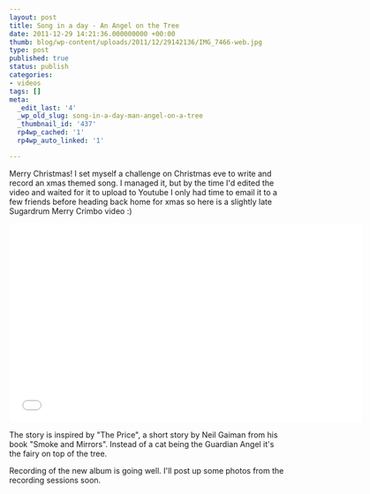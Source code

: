 ```yaml
---
layout: post
title: Song in a day - An Angel on the Tree
date: 2011-12-29 14:21:36.000000000 +00:00
thumb: blog/wp-content/uploads/2011/12/29142136/IMG_7466-web.jpg
type: post
published: true
status: publish
categories:
- videos
tags: []
meta:
  _edit_last: '4'
  _wp_old_slug: song-in-a-day-man-angel-on-a-tree
  _thumbnail_id: '437'
  rp4wp_cached: '1'
  rp4wp_auto_linked: '1'

---
```

<p>Merry Christmas! I set myself a challenge on Christmas eve to write and record an xmas themed song. I managed it, but by the time I'd edited the video and waited for it to upload to Youtube I only had time to email it to a few friends before heading back home for xmas so here is a slightly late Sugardrum Merry Crimbo video :)</p>

<div class="embed-responsive embed-responsive-16by9" id="videoPlayer"><iframe src="//www.youtube.com/embed/2WKh1ZiReUw" frameborder="0" width="640" height="360"></iframe></div>

<p>The story is inspired by "The Price", a short story by Neil Gaiman from his book "Smoke and Mirrors". Instead of a cat being the Guardian Angel it's the fairy on top of the tree.</p>
<p>Recording of the new album is going well. I'll post up some photos from the recording sessions soon.</p>
<p>&nbsp;</p>
